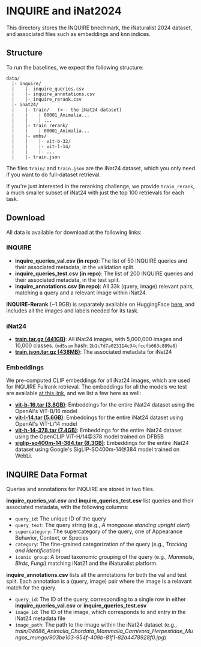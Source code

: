 # INQUIRE and iNat2024

This directory stores the INQUIRE bnechmark, the iNaturalist 2024 dataset, and associated files such as embeddings and knn indices.

## Structure

To run the baselines, we expect the following structure:

```
data/
  |- inquire/ 
  |    |- inquire_queries.csv
  |    |- inquire_annotations.csv
  |    |- inquire_rerank.csv
  |- inat24/        
  |    |- train/   (<-- the iNat24 dataset)
  |    |    | 00001_Animalia...
  |    |    | ...
  |    |- train_rerank/  
  |    |    | 00001_Animalia...
  |    |- embs/
  |    |    |- vit-b-32/
  |    |    |- vit-l-14/
  |    |    |- ...
  |    |- train.json 
```

The files `train/` and `train.json` are the iNat24 dataset, which you only need if you want to do full-dataset retrieval.

If you're just interested in the reranking challenge, we provide `train_rerank`, a much smaller subset of iNat24 with just the top 100 retrievals for each task.

## Download
All data is available for download at the following links:

### INQUIRE

- **inquire_queries_val.csv (in repo)**: The list of 50 INQUIRE queries and their associated metadata, in the validation split.
- **inquire_queries_test.csv (in repo)**: The list of 200 INQUIRE queries and their associated metadata, in the test split.
- **inquire_annotations.csv (in repo)**: All 33k (query, image) relevant pairs, matching a query and a relevant image within iNat24.

**INQUIRE-Rerank** (~1.9GB) is separately available on HuggingFace [here](https://huggingface.co/datasets/evendrow/INQUIRE-Rerank), and includes all the images and labels needed for its task.

### iNat24

- **[train.tar.gz (441GB)](https://ml-inat-competition-datasets.s3.amazonaws.com/2024/train.tar.gz)**: All iNat24 images, with 5,000,000 images and 10,000 classes. (`md5sum` hash: `2b1c7d7a023114c34cfccfb663c889a8`)
- **[train.json.tar.gz (438MB)](https://ml-inat-competition-datasets.s3.amazonaws.com/2024/train.json.tar.gz)**: The associated metadata for iNat24


### Embeddings

We pre-computed CLIP embeddings for all iNat24 images, which are used for INQUIRE Fullrank retrieval. The embeddings for all the models we test are available [at this link](https://drive.google.com/drive/folders/1remNGZdc08B7i-Xg3oAaY68fnJ3QXyWm?usp=drive_link), and we list a few here as well:

- **[vit-b-16.tar (3.8GB)](https://drive.google.com/file/d/1JW-Z24zbcBuCb5bGRxMECUoIxH8Kmg__/view?usp=drive_link)**: Embeddings for the entire iNat24 dataset using the OpenAI's ViT-B/16 model
- **[vit-l-14.tar (5.6GB)](https://drive.google.com/file/d/1j5chxOkYq8WWsnFL8parpJwPXio-RkRX/view?usp=drive_link)**: Embeddings for the entire iNat24 dataset using OpenAI's ViT-L/14 model
- **[vit-h-14-378.tar (7.4GB)](https://drive.google.com/file/d/1QABd-7VpjzaOP7v1Kbf6Rgmgd5ujkArR/view?usp=drive_link)**: Embeddings for the entire iNat24 dataset using the OpenCLIP ViT-H/14@378 model trained on DFB5B
- **[siglip-so400m-14-384.tar (8.3GB)](https://drive.google.com/file/d/1VMBuA1KbSItKOV2kh1ag6RnUrQvdkEvS/view?usp=drive_link)**: Embeddings for the entire iNat24 dataset using Google's SigLIP-SO400m-14@384 model trained on WebLi.

## INQUIRE Data Format

Queries and annotations for INQUIRE are stored in two files.

**inquire_queries_val.csv** and **inquire_queries_test.csv** list queries and their associated metadata, with the following columns:
- `query_id`: The unique ID of the query
- `query_text`: The query string (e.g., _A mongoose standing upright alert_)
- `supercategory`: The supercategory of the query, one of Appearance Behavior, Context, or Species
- `category`: The fine-grained categorization of the query (e.g., _Tracking and Identification_)
- `iconic group`: A broad taxonomic grouping of the query (e.g., _Mammals_, _Birds_, _Fungi_) matching iNat21 and the iNaturalist platform.

**inquire_annotations.csv** lists all the annotations for both the val and test split. Each annotation is a (query, image) pair where the image is a relavant match for the query.
- `query_id`: The ID of the query, corresponding to a single row in either **inquire_queries_val.csv** or **inquire_queries_test.csv**
- `image_id`: The ID of the image, which corresponds to and entry in the iNat24 metadata file
- `image_path`: The path to the image within the iNat24 dataset (e.g., _train/04686_Animalia_Chordata_Mammalia_Carnivora_Herpestidae_Mungos_mungo/903be103-954f-409b-81f1-82d4478928f0.jpg_)
